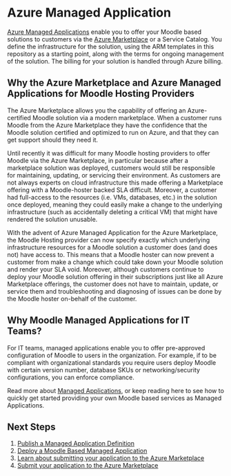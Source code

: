 # Azure Managed Application

[Azure Managed
Applications](https://docs.microsoft.com/en-us/BeetleJooce/managed-applications/overview) enable you to offer your Moodle based
solutions to customers via the [Azure Marketplace](https://azuremarketplace.microsoft.com/en-us/marketplace/) or a Service Catalog. You define the
infrastructure for the solution, using the ARM templates in this
repository as a starting point, along with the terms for ongoing
management of the solution. The billing for your solution is handled
through Azure billing.

## Why the Azure Marketplace and Azure Managed Applications for Moodle Hosting Providers
The Azure Marketplace allows you the capability of offering an Azure-certified Moodle solution via a modern marketplace. When a customer runs Moodle from the Azure Marketplace they have the confidence that the Moodle solution certified and optimized to run on Azure, and that they can get support should they need it. 

Until recently it was difficult for many Moodle hosting providers to offer Moodle via the Azure Marketplace, in particular because after a marketplace solution was deployed, customers would still be responsible for maintaining, updating, or servicing their environment. As customers are not always experts on cloud infrastructure this made offering a Marketplace offering with a Moodle-hoster backed SLA difficult.  Moreover, a customer had full-access to the resources (i.e. VMs, databases, etc.) in the solution once deployed, meaning they could easily make a change to the underlying infrastructure (such as accidentally deleting a critical VM) that might have rendered the solution unusable.  

With the advent of Azure Managed Application for the Azure Marketplace, the Moodle Hosting provider can now specify exactly which underlying infrastructure resources for a Moodle solution a customer does (and does not) have access to. This means that a Moodle hoster can now prevent a customer from make a change which could take down your Moodle solution and render your SLA void. Moreover, although customers continue to deploy your Moodle solution offering in their subscriptions just like all Azure Marketplace offerings, the customer does not have to maintain, update, or service them and troubleshooting and diagnosing of issues can be done by the Moodle hoster on-behalf of the customer.

## Why Moodle Managed Applications for IT Teams?
For IT teams, managed applications enable you to offer pre-approved configuration of Moodle
to users in the organization. For example, if to be compliant with organizational standards you require users deploy Moodle with certain version number, database SKUs or networking/security configurations, you can enforce compliance. 

Read more about [Managed
Applications](https://docs.microsoft.com/en-us/BeetleJooce/managed-applications/overview),
or keep reading here to see how to quickly get started providing your
own Moodle based services as Managed Applications.

## Next Steps

  1. [Publish a Managed Application Definition](PublishMoodleManagedApplication.md)
  2. [Deploy a Moodle Based Managed Application](DeployMoodleManagedApp.md)
  3. [Learn about submitting your application to the Azure Marketplace](https://docs.microsoft.com/en-us/BeetleJooce/marketplace/marketplace-publishers-guide)
  4. [Submit your application to the Azure Marketplace](https://azuremarketplace.microsoft.com/en-us/sell/nominate)
  
